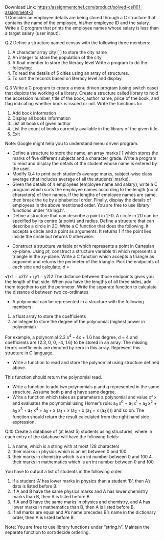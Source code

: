 Download Link: https://assignmentchef.com/product/solved-csl101-assignment-3
<br>
1 Consider an employee details are being stored through a C structure that contains the name of the employee, his/her employee ID and the salary. Write a C program that prints the employee names whose salary is less than a target salary (user input).

Q.2   Define a structure named census with the following three members:

<ol>

 <li>A character array city [ ] to store the city name</li>

 <li>An integer to store the population of the city</li>

 <li>A float member to store the literacy level Write a program to do the following:</li>

 <li>To read the details of 5 cities using an array of structures.</li>

 <li>To sort the records based on literacy level and display.</li>

</ol>

Q.3 Write a C program to create a menu driven program (using switch case) that depicts the working of a library. Create a structure called library to hold the accession number, title of the book, author name, price of the book, and flag indicating whether book is issued or not. Write the functions to:

<ol>

 <li>Add book information</li>

 <li>Display all books information</li>

 <li>List all books of given author</li>

 <li>List the count of books currently available in the library of the given title.</li>

 <li>Exit</li>

</ol>

<strong> </strong>

Note: Google might help you to understand menu driven program.

<ul>

 <li>Define a structure to store the name, an array marks [ ] which stores the marks of five different subjects and a character grade. Write a program to read and display the details of the student whose name is entered by the user.</li>

 <li>Modify Q.4 to print each student’s average marks, subject-wise class average (that includes average of all the students’ marks).</li>

 <li>Given the details of <em>n </em>employees (employee name and salary), write a C program which sorts the employee names according to the length (no of characters) of their names. If the lengths of employee names are same, then break the tie by alphabetical order. Finally, display the details of employees in the above mentioned order. You are free to use library functions under “string.h”.</li>

 <li>Define a structure that can describe a point in 2-D. A circle in 2D can be specified by its centre (a point) and radius. Define a structure that can describe a circle in 2D. Write a C function that does the following. It accepts a circle and a point as arguments. It returns 1 if the point lies inside the circle but returns 0 otherwise.</li>

</ul>

<strong> </strong>

<ul>

 <li>Construct a structure variable <em>pt </em>which represents a point in Cartesian xy-plane. Using <em>pt</em>, construct a structure variable tri which represents a triangle in the xy-plane. Write a C function which accepts a triangle as argument and returns the perimeter of the triangle. Pick the endpoints of each side and calculate, d =</li>

</ul>

√(x1 − x2)2 + (y1 − y2)2 The distance between those endpoints gives you the length of that side. When you have the lengths of all three sides, add them together to get the perimeter. Write the separate function to calculate the distance d between two co-ordinates.

<ul>

 <li>A polynomial can be represented in a structure with the following members:</li>

</ul>

<ol>

 <li>a float array to store the coefficients</li>

 <li>an integer to store the degree of the polynomial (highest power in polynomial)</li>

</ol>

<strong> </strong>

For example, a polynomial 2.3 x<sup>4</sup> – 4x + 1.6 has degree, d = 4 and coefficients are {2.3, 0, 0, -4, 1.6} to be stored in an array. The missing term’s coefficients are denoted by zero in this array. Represent this structure in C language.

<strong> </strong>

<ul>

 <li>Write a function to read and store the polynomial using structure defined above.</li>

</ul>

This function should return the polynomial read.

<ul>

 <li>Write a function to add two polynomials p and q represented in the same structure. Assume both p and q have same degree.</li>

 <li>Write a function which takes as parameters a polynomial and value of x and evaluates the polynomial using Horner’s rule: a<sub>0 </sub>x<sup>0</sup> + a<sub>1 </sub>x<sup>1</sup> + a<sub>2 </sub>x<sup>2</sup> + a<sub>3 </sub>x<sup>3</sup> + a<sub>4 </sub>x<sup>4</sup> = a<sub>0 </sub>+ x (a<sub>1 </sub>+ x (a<sub>2 </sub>+ x (a<sub>3 </sub>+ x (a<sub>4</sub>)))) and so on. The function should return the result calculated from the right hand side expression.</li>

</ul>

Q.10 Create a database of (at least 5) students using structures, where in each entry of the database will have the following fields:

<strong> </strong>

<ol>

 <li>a name, which is a string with at most 128 characters</li>

 <li>their marks in physics which is an int between 0 and 100</li>

 <li>their marks in chemistry which is an int number between 0 and 100 4. their marks in mathematics which is an int number between 0 and 100</li>

</ol>

You have to output a list of students in the following order.

<ol>

 <li>if a student ‘A’ has lower marks in physics than a student ‘B’, then A’s data is listed before B.</li>

 <li>If A and B have the same physics marks and A has lower chemistry marks than B, then A is listed before B.</li>

 <li>If A and B have the same marks in physics and chemistry, and A has lower marks in mathematics than B, then A is listed before B.</li>

 <li>If all marks are equal and A’s name precedes B’s name in the dictionary order, then A is listed before B.</li>

</ol>

<strong> </strong>

Note: You are free to use library functions under “string.h”. Maintain the separate function to sort/decide ordering.

<strong> </strong>
